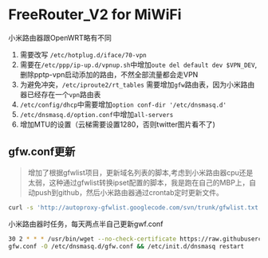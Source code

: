 FreeRouter_V2 for MiWiFi
=============
小米路由器跟OpenWRT略有不同

1. 需要改写 `/etc/hotplug.d/iface/70-vpn`
2. 需要在`/etc/ppp/ip-up.d/vpnup.sh`中增加`oute del default dev $VPN_DEV`,删除pptp-vpn启动添加的路由，不然全部流量都会走VPN
3. 为避免冲突，`/etc/iproute2/rt_tables` 需要增加`gfw`路由表，因为小米路由器已经存在一个`vpn`路由表
4. `/etc/config/dhcp`中需要增加`option conf-dir '/etc/dnsmasq.d'`
5. `/etc/dnsmasq.d/option.conf`中增加`all-servers`
6. 增加MTU的设置（云梯需要设置1280，否则twitter图片看不了)

## gfw.conf更新
> 增加了根据gfwlist项目，更新域名列表的脚本,考虑到小米路由器cpu还是太弱，这种通过gfwlist转换ipset配置的脚本，我是跑在自己的MBP上，自动push到github，然后小米路由器通过crontab定时更新文件。

```bash
curl -s 'http://autoproxy-gfwlist.googlecode.com/svn/trunk/gfwlist.txt' | base64 -D | grep --color=none -vE "(aspx?|dotn|exe|fan|html?|php|zh)$" | grep --color=none -oE "[a-z0-9]([a-z0-9_\.\-]*[a-z0-9])?\.[a-z]{2,4}" | sort -u | awk '{printf("ipset=/%s/vpn\nserver=/%s/8.8.8.8\n",$0,$0)}' > etc/dnsmasq.d/gfw.conf
```

小米路由器时任务，每天两点半自己更新gwf.conf

```bash
30 2 * * * /usr/bin/wget --no-check-certificate https://raw.githubusercontent.com/davidhoo/FreeRouter_V2/master/MiWiFi/etc/dnsmasq.d/
gfw.conf -O /etc/dnsmasq.d/gfw.conf && /etc/init.d/dnsmasq restart
```
